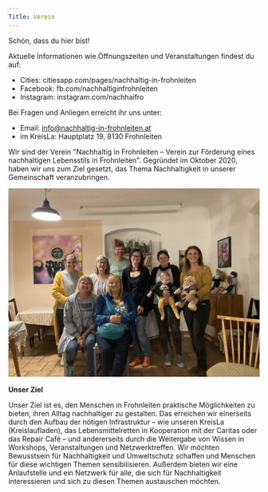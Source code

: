 ```yaml
---
Title: Verein
---
```


Schön, dass du hier bist!

Aktuelle Informationen wie Öffnungszeiten und Veranstaltungen findest du auf:
* Cities: citiesapp.com/pages/nachhaltig-in-frohnleiten
* Facebook: fb.com/nachhaltiginfrohnleiten
* Instagram: instagram.com/nachhaifro

Bei Fragen und Anliegen erreicht ihr uns unter:
* Email: info@nachhaltig-in-frohnleiten.at
* im KreisLa: Hauptplatz 19, 8130 Frohnleiten

Wir sind der Verein "Nachhaltig in Frohnleiten – Verein zur Förderung eines nachhaltigen Lebensstils in Frohnleiten". Gegründet im Oktober 2020, haben wir uns zum Ziel gesetzt, das Thema Nachhaltigkeit in unserer Gemeinschaft veranzubringen.

<img src="assets/Teekanne_Gruppenbild.jpg" alt="drawing" width="600"/>


**Unser Ziel**

Unser Ziel ist es, den Menschen in Frohnleiten praktische Möglichkeiten zu bieten, ihren Alltag nachhaltiger zu gestalten. Das erreichen wir einerseits durch den Aufbau der nötigen Infrastruktur – wie unseren KreisLa (Kreislaufladen), das Lebensmittelretten in Kooperation mit der Caritas oder das Repair Café – und andererseits durch die Weitergabe von Wissen in Workshops, Veranstaltungen und Netzwerktreffen.
Wir möchten Bewusstsein für Nachhaltigkeit und Umweltschutz schaffen und Menschen für diese wichtigen Themen sensibilisieren. Außerdem bieten wir eine Anlaufstelle und ein Netzwerk für alle, die sich für Nachhaltigkeit interessieren und sich zu diesen Themen austauschen möchten.

